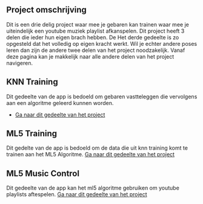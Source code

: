 ## Project omschrijving

Dit is een drie delig project waar mee je gebaren kan trainen waar mee je uiteindelijk een youtube muziek playlist afkanspelen. Dit project heeft 3 delen die ieder hun eigen brach hebben. De Het derde gedeelte is zo opgesteld dat het volledig op eigen kracht werkt. Wil je echter andere poses leren dan zijn de andere twee delen van het project noodzakelijk. Vanaf deze pagina kan je makkelijk naar alle andere delen van het project navigeren.

## KNN Training

Dit gedeelte van de app is bedoeld om gebaren vastteleggen die vervolgens aan een algoritme geleerd kunnen worden.

- [Ga naar dit gedeelte van het project](https://github.com/olevanderheiden/porgrammeren8Opdracht2/tree/KNNTraining)

## ML5 Training

Dit gedelte van de app is bedoeld om de data die uit knn training komt te trainen aan het ML5 Algoritme.
[Ga naar dit gedeelte van het project](https://github.com/olevanderheiden/porgrammeren8Opdracht2/tree/ml5Training)

## ML5 Music Control

Dit gedeelte van de app kan het ml5 algoritme gebruiken om youtube playlists aftespelen.
[Ga naar dit gedeelte van het project](https://github.com/olevanderheiden/porgrammeren8Opdracht2/tree/musicControlMl5)
